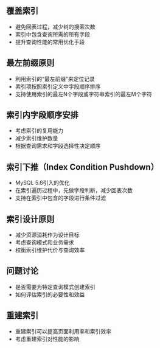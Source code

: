 ## 覆盖索引

- 避免回表过程，减少树的搜索次数
- 索引中包含查询所需的所有字段
- 提升查询性能的常用优化手段

## 最左前缀原则

- 利用索引的“最左前缀”来定位记录
- 索引项按照索引定义中字段顺序排序
- 支持使用索引的最左N个字段或字符串索引的最左M个字符

## 索引内字段顺序安排

- 考虑索引的复用能力
- 减少索引维护数量
- 根据查询需求和字段选择性决定顺序

## 索引下推（Index Condition Pushdown）

- MySQL 5.6引入的优化
- 在索引遍历过程中，先做字段判断，减少回表次数
- 支持在索引中包含的字段进行条件过滤

## 索引设计原则

- 减少资源消耗作为设计目标
- 考虑查询模式和业务需求
- 权衡索引维护代价与查询效率

## 问题讨论

- 是否需要为特定查询模式创建索引
- 如何评估索引的必要性和效益

## 重建索引

- 重建索引可以提高页面利用率和索引效率
- 考虑重建索引对性能的影响
